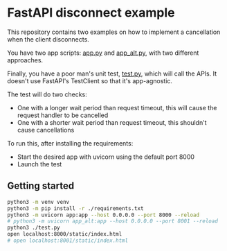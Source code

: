 # FastAPI disconnect example

This repository contains two examples on how to implement a cancellation when the client disconnects.

You have two app scripts: [app.py](./app.py) and [app_alt.py](./app_alt.py), with two different approaches.

Finally, you have a poor man's unit test, [test.py](./test.py), which will call the APIs. It doesn't use FastAPI's TestClient so that it's app-agnostic.

The test will do two checks:

- One with a longer wait period than request timeout, this will cause the request handler to be cancelled
- One with a shorter wait period than request timeout, this shouldn't cause cancellations

To run this, after installing the requirements:

- Start the desired app with uvicorn using the default port 8000
- Launch the test

## Getting started

```bash
python3 -m venv venv
python3 -m pip install -r ./requirements.txt
python3 -m uvicorn app:app --host 0.0.0.0 --port 8000 --reload
# python3 -m uvicorn app_alt:app --host 0.0.0.0 --port 8001 --reload
python3 ./test.py
open localhost:8000/static/index.html
# open localhost:8001/static/index.html
```